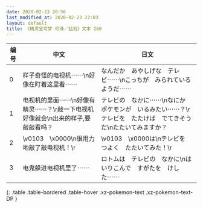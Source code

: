 ```yaml
---
date: 2020-02-23 20:56
last_modified_at: 2020-02-23 22:03
layout: default
title: 《精灵宝可梦 珍珠／钻石》文本 260
---
```

| 编号 | 中文 | 日文 |
| ---- | ---- | ---- |
| 0 | 样子奇怪的电视机⋯⋯\n好像在盯着这里看⋯⋯ | なんだか　あやしげな　テレビ⋯⋯\nこっちが　みられているようだ⋯⋯ |
| 1 | 电视机的里面⋯⋯\n好像有精灵⋯⋯？\r敲一下电视机好像就会\n出来的样子,要敲敲看吗？ | テレビの　なかに⋯⋯\nなにか　ポケモンが　いるみたい⋯⋯？\rテレビを　たたけば　でてきそうだ\nたたいてみますか？ |
| 2 | \v0103　\x0000\n很用力地敲了敲电视机！\r | \v0103　\x0000は\nテレビを　つよく　たたいてみた！\r |
| 3 | 电鬼躲进电视机里了⋯⋯ | ロトムは　テレビの　なかに\nはいりこんで　すがたを　けした⋯⋯ |
{: .table .table-bordered .table-hover .xz-pokemon-text .xz-pokemon-text-DP }